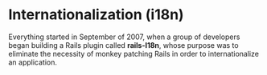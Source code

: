 # Internationalization (i18n)

Everything started in September of 2007, when a group of developers began building a Rails plugin called **rails-I18n**, whose purpose was to eliminate the necessity of monkey patching Rails in order to internationalize an application.